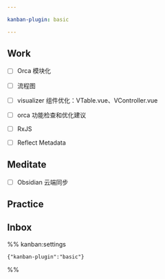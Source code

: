 ```yaml
---

kanban-plugin: basic

---
```


## Work

- [ ] Orca 模块化
- [ ] 流程图
- [ ] visualizer 组件优化：VTable.vue、VController.vue
- [ ] orca 功能检查和优化建议
- [ ] RxJS
- [ ] Reflect Metadata


## Meditate

- [ ] Obsidian 云端同步


## Practice



## Inbox





%% kanban:settings
```
{"kanban-plugin":"basic"}
```
%%